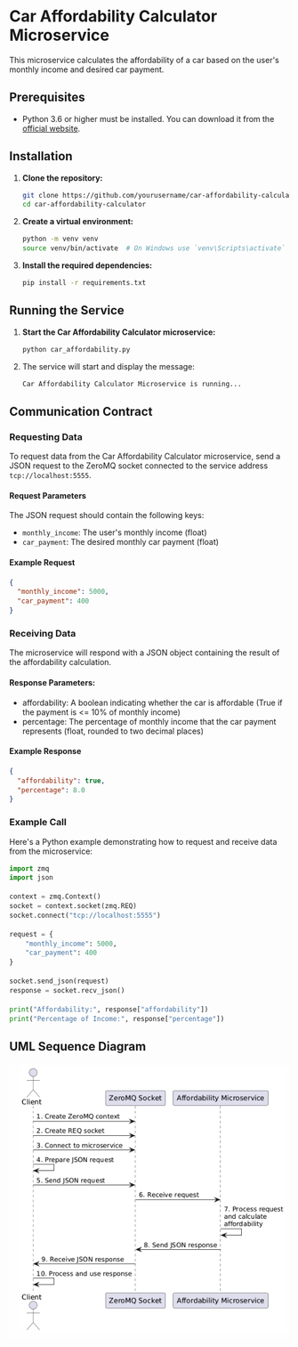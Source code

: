 # Car Affordability Calculator Microservice

This microservice calculates the affordability of a car based on the user's monthly income and desired car payment.

## Prerequisites

- Python 3.6 or higher must be installed. You can download it from the [official website](https://www.python.org/downloads/).

## Installation

1. **Clone the repository:**

   ```bash
   git clone https://github.com/yourusername/car-affordability-calculator.git
   cd car-affordability-calculator
   ```

2. **Create a virtual environment:**

   ```bash
   python -m venv venv
   source venv/bin/activate  # On Windows use `venv\Scripts\activate`
   ```

3. **Install the required dependencies:**
   ```bash
   pip install -r requirements.txt
   ```

## Running the Service

1. **Start the Car Affordability Calculator microservice:**

   ```bash
   python car_affordability.py
   ```

2. The service will start and display the message:
   ```bash
   Car Affordability Calculator Microservice is running...
   ```

## Communication Contract

### Requesting Data

To request data from the Car Affordability Calculator microservice, send a JSON request to the ZeroMQ socket connected to the service address `tcp://localhost:5555`.

#### Request Parameters

The JSON request should contain the following keys:

- `monthly_income`: The user's monthly income (float)
- `car_payment`: The desired monthly car payment (float)

#### Example Request

```json
{
  "monthly_income": 5000,
  "car_payment": 400
}
```

### Receiving Data

The microservice will respond with a JSON object containing the result of the affordability calculation.

#### Response Parameters:

- affordability: A boolean indicating whether the car is affordable (True if the payment is <= 10% of monthly income)
- percentage: The percentage of monthly income that the car payment represents (float, rounded to two decimal places)

#### Example Response

```json
{
  "affordability": true,
  "percentage": 8.0
}
```

### Example Call

Here's a Python example demonstrating how to request and receive data from the microservice:

```python
import zmq
import json

context = zmq.Context()
socket = context.socket(zmq.REQ)
socket.connect("tcp://localhost:5555")

request = {
    "monthly_income": 5000,
    "car_payment": 400
}

socket.send_json(request)
response = socket.recv_json()

print("Affordability:", response["affordability"])
print("Percentage of Income:", response["percentage"])
```

## UML Sequence Diagram

![Affordability diagram](UML.png)
